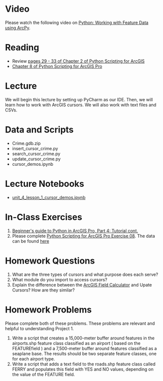 # Video
Please watch the following video on [Python: Working with Feature Data using ArcPy](https://www.youtube.com/watch?v=pDS04f5u1EY).

# Reading
- Review [pages 29 - 33 of Chapter 2 of Python Scripting for ArcGIS](https://esripress.esri.com/display/index.cfm?fuseaction=display&websiteID=384&moduleID=12)
- [Chapter 8 of Python Scripting for ArcGIS Pro](https://esripress.esri.com/display/index.cfm?fuseaction=display&websiteID=384&moduleID=12)

# Lecture
We will begin this lecture by setting up PyCharm as our IDE. Then, we will learn how to work with ArcGIS cursors. We will also work with text files and CSVs.

# Data and Scripts
- Crime.gdb.zip
- insert_cursor_crime.py 
- search_cursor_crime.py 
- update_cursor_crime.py
- cursor_demos.ipynb 

# Lecture Notebooks
- [unit_4_lesson_1_cursor_demos.ipynb]()

# In-Class Exercises
1. [Beginner's guide to Python in ArcGIS Pro, Part 4: Tutorial cont.](https://www.esri.com/arcgis-blog/products/arcgis-pro/analytics/beginners-guide-to-python-in-arcgis-pro-part-4-tutorial-cont/)
2. Please complete [Python Scripting for ArcGIS Pro Exercise 08](https://learngis.maps.arcgis.com/home/item.html?id=0cad298208984ae4b3c3f7718195c174). The data can be found [here](https://learngis.maps.arcgis.com/home/item.html?id=ea906d3a31d54824a1930806a0cfb59e)

# Homework Questions
1. What are the three types of cursors and what purpose does each serve?
2. What module do you import to access cursors?
3. Explain the difference between the [ArcGIS Field Calculator](https://pro.arcgis.com/en/pro-app/tool-reference/data-management/calculate-field.htm) and Upate Cursors? How are they similar?

# Homework Problems
Please complete both of these problems. These problems are relevant and helpful to understanding Project 1.
1. Write a script that creates a 15,000-meter buffer around features in the airports.shp feature class classified as an airport ( based on the FEATUREfield ) and a 7,500-meter buffer around features classified as a seaplane base. The results should be two separate feature classes, one for each airport type.
2. Write a script that adds a text field to the roads.shp feature class called FERRY and populates this field with YES and NO values, depending on the value of the FEATURE field.
 




